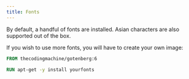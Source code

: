 ```yaml
---
title: Fonts
---
```


By default, a handful of fonts are installed. Asian characters are also supported out of the box.

If you wish to use more fonts, you will have to create your own image:

```Dockerfile
FROM thecodingmachine/gotenberg:6

RUN apt-get -y install yourfonts
```